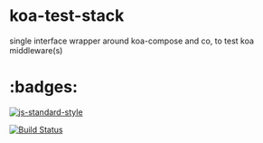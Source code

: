 # koa-test-stack
single interface wrapper around koa-compose and co, to test koa middleware(s)

# :badges:

[![js-standard-style](https://img.shields.io/badge/code%20style-standard-brightgreen.svg)](http://standardjs.com/)

[![Build Status](https://travis-ci.org/renegare/koa-test-stack.svg?branch=master)](https://travis-ci.org/renegare/koa-test-stack)
